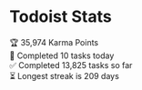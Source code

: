 
# Todoist Stats

<!-- TODO-IST:START -->
🏆  35,974 Karma Points           
🌸  Completed 10 tasks today           
✅  Completed 13,825 tasks so far           
⏳  Longest streak is 209 days
<!-- TODO-IST:END -->
